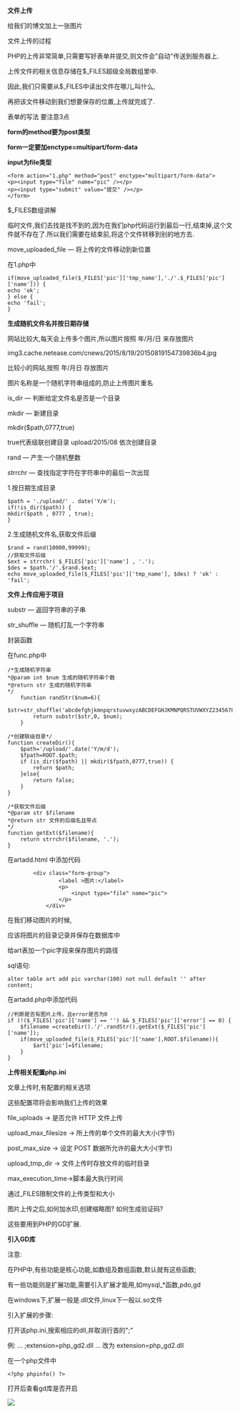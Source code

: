 **文件上传**

给我们的博文加上一张图片

文件上传的过程

PHP的上传非常简单,只需要写好表单并提交,则文件会"自动"传送到服务器上.

上传文件的相关信息存储在$_FILES超级全局数组里中.

因此,我们只需要从$_FILES中读出文件在哪儿,叫什么,

再把该文件移动到我们想要保存的位置,上传就完成了.

表单的写法 要注意3点

**form的method要为post类型**

**form一定要加enctype=multipart/form-data**

**input为file类型**


    <form action="1.php" method="post" enctype="multipart/form-data">
    <p><input type="file" name="pic" /></p>
    <p><input type="submit" value="提交" /></p>
    </form>

$_FILES数组讲解

临时文件,我们去找是找不到的,因为在我们php代码运行到最后一行,结束掉,这个文件就不存在了.所以我们需要在结束前,将这个文件转移到别的地方去.

move_uploaded_file — 将上传的文件移动到新位置

在1.php中

    if(move_uploaded_file($_FILES['pic']['tmp_name'],'./'.$_FILES['pic']['name'])) {
    echo 'ok';
    } else {
    echo 'fail';
    }


**生成随机文件名并按日期存储**

网站比较大,每天会上传多个图片,所以图片按照 年/月/日 来存放图片

img3.cache.netease.com/cnews/2015/8/19/20150819154739836b4.jpg

比较小的网站,按照 年/月日 存放图片

图片名称是一个随机字符串组成的,防止上传图片重名

is_dir — 判断给定文件名是否是一个目录

mkdir — 新建目录

mkdir($path,0777,true)

true代表级联创建目录 upload/2015/08 依次创建目录

rand — 产生一个随机整数

strrchr — 查找指定字符在字符串中的最后一次出现

1.按日期生成目录

    $path = './upload/' . date('Y/m');
    if(!is_dir($path)) {
    mkdir($path , 0777 , true);
    }

2.生成随机文件名,获取文件后缀

    $rand = rand(10000,99999);
    //获取文件后缀
    $ext = strrchr( $_FILES['pic']['name'] , '.');
    $des = $path.'/'.$rand.$ext;
    echo move_uploaded_file($_FILES['pic']['tmp_name'], $des) ? 'ok' : 'fail';


**文件上传应用于项目**

substr — 返回字符串的子串

str_shuffle — 随机打乱一个字符串

封装函数

在func.php中

    /*生成随机字符串
    *@param int $num 生成的随机字符串个数
    *@return str 生成的随机字符串
    */
    	function randStr($num=6){
    		$str=str_shuffle('abcdefghjkmnpqrstuvwxyzABCDEFGHJKMNPQRSTUVWXYZ23456789');
    		return substr($str,0, $num);
    	}
    
    /*创建联级目录*/
    function createDir(){
    	$path='/upload/'.date('Y/m/d');
    	$fpath=ROOT.$path;
    	if (is_dir($fpath) || mkdir($fpath,0777,true)) {
    		return $path;
    	}else{
    		return false;
    	}
    }
    
    /*获取文件后缀
    *@param str $filename
    *@return str 文件的后缀名且带点
    */
    function getExt($filename){
    	return strrchr($filename, '.');
    }

在artadd.html 中添加代码

			<div class="form-group">
                    <label >图片:</label>
                    <p>
                        <input type="file" name="pic">
                    </p>
                </div>



在我们移动图片的时候,

应该将图片的目录记录并保存在数据库中

给art表加一个pic字段来保存图片的路径

sql语句:

    alter table art add pic varchar(100) not null default '' after content;



在artadd.php中添加代码

	//判断是否有图片上传，且error是否为0
	if (!($_FILES['pic']['name'] == '') && $_FILES['pic']['error'] == 0) {
		$filename =createDir().'/'.randStr().getExt($_FILES['pic']['name']);
		if(move_uploaded_file($_FILES['pic']['name'],ROOT.$filename)){
			$art['pic']=$filename;
		}
	}


**上传相关配置php.ini**

文章上传时,有配置的相关选项

这些配置项将会影响我们上传的效果

file_uploads -> 是否允许 HTTP 文件上传

upload_max_filesize -> 所上传的单个文件的最大大小(字节)

post_max_size -> 设定 POST 数据所允许的最大大小(字节)

upload_tmp_dir -> 文件上传时存放文件的临时目录

max_execution_time->脚本最大执行时间

通过_FILES限制文件的上传类型和大小

图片上传之后,如何加水印,创建缩略图? 如何生成验证码?

这些要用到PHP的GD扩展.

**引入GD库**

注意:

在PHP中,有些功能是核心功能,如数组及数组函数,默认就有这些函数;

有一些功能则是扩展功能,需要引入扩展才能用,如mysql_*函数,pdo,gd

在windows下,扩展一般是.dll文件,linux下一般以.so文件

引入扩展的步骤:

打开该php.ini,搜索相应的dll,并取消行首的";"

例:
    ...
    ;extension=php_gd2.dll
    ...
    改为
    extension=php_gd2.dll

在一个php文件中
    
    <?php phpinfo() ?>


打开后查看gd库是否开启

![](http://i.imgur.com/kYfRYeX.jpg)

